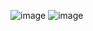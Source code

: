 ![image](https://github.com/user-attachments/assets/35c466da-dea5-4b83-b231-40572c1ac84c)
![image](https://github.com/user-attachments/assets/e34f7b0b-5872-46f0-9065-887486d26a7d)
